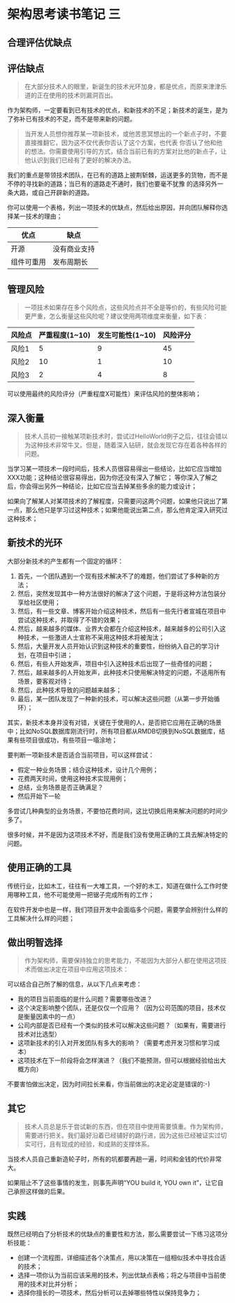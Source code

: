 # 架构思考读书笔记 三
## 合理评估优缺点

## 评估缺点
> 在大部分技术人的眼里，新诞生的技术光环加身，都是优点，而原来津津乐道的正在使用的技术则漏洞百出。

作为架构师，一定要看到已有技术的优点，和新技术的不足；新技术的诞生，是为了弥补已有技术的不足，而不是带来新的问题。

> 当开发人员想你推荐某一项新技术，或他苦思冥想出的一个新点子时，不要直接推翻它，因为这不仅代表你否认了这个方案，也代表
> 你否认了他和他的想法。你需要使用引导的方式，结合当前已有的方案对比他的新点子，让他认识到我们已经有了更好的解决办法。

我们的重点是带领技术团队，在已有的道路上披荆斩棘，运送更多的货物，而不是不停的寻找新的道路；当已有的道路走不通时，我们也要毫不犹豫
的选择另外一条大路，或自己开辟新的道路。


你可以使用一个表格，列出一项技术的优缺点，然后给出原因，并向团队解释你选择某一技术的理由；

|优点|缺点|
|-|-|
|开源|没有商业支持|
|组件可重用|发布周期长|

## 管理风险
> 一项技术如果存在多个风险点，这些风险点并不全是等价的，有些风险可能更严重，怎么衡量这些风险呢？建议使用两项维度来衡量，如下表：

|风险点|严重程度(1~10)|发生可能性(1~10)|风险评分|
|-|-|-|-|
|风险1|5|9|45|
|风险2|10|1|10|
|风险3|2|4|8|

可以使用最终的风险评分（严重程度X可能性）来评估风险的整体影响；

## 深入衡量
> 技术人员初一接触某项新技术时，尝试过HelloWorld例子之后，往往会错以为这种技术非常牛叉。但是，随着深入钻研，就会发现它存在着各种各样的问题。

当学习某一项技术一段时间后，技术人员很容易得出一些结论，比如它应当增加XXX功能；这种结论很容易得出，因为你还没有深入了解它； 
等你深入了解之后，你会得出另外一种结论，比如它应当去掉某些多余的能力或设计；

如果向了解某人对某项技术的了解程度，只需要问这两个问题，如果他只说出了第一点，那么他只是学习过这种技术；如果他能说出第二点，那么他肯定深入研究过这种技术；

## 新技术的光环
大部分新技术的产生都有一个固定的循环：
1. 首先，一个团队遇到一个现有技术解决不了的难题，他们尝试了多种新的方法；
1. 然后，突然发现其中一种方法很好的解决了这个问题，于是将这种方法包装分享给社区使用；
1. 然后，有一些文章、博客开始介绍这种技术，然后有一些先行者宣城在项目中尝试这种技术，并取得了不错的效果；
1. 然后，越来越多的媒体、业界大会都在介绍这种技术，越来越多的公司引入这种技术，一些激进人士宣称不采用这种技术将被淘汰；
1. 然后，大量开发人员开始认识到这种技术的重要性，纷纷纳入自己的学习计划，在项目中引进；
1. 然后，有些人开始发声，项目中引入这种技术后出现了一些奇怪的问题；
1. 然后，越来越多的人开始发声，此种技术只使用解决特定的问题，不适用所有场景，要客观对待；
1. 然后，此种技术导致的问题越来越多；
1. 最后，某一团队发现了一种新的技术，可以解决这些问题（从第一步开始循环）；

其实，新技术本身并没有对错，关键在于使用的人，是否把它应用在正确的场景中；比如NoSQL数据库刚流行时，所有项目都从RMDB切换到NoSQL数据库，结果有些项目很成功，有些项目一塌涂地；

要判断一项新技术是否适合当前项目，可以这样尝试：
- 假定一种业务场景；结合这种技术，设计几个用例；
- 花费两天时间，使用这种技术实现用例；
- 总结，业务场景是否正确满足？
- 然后开始下一轮

多尝试几种典型的业务场景，不要怕花费时间，这比切换后用来解决问题的时间少多了。

很多时候，并不是因为这项技术不好，而是我们没有使用正确的工具去解决特定的问题。

## 使用正确的工具
传统行业，比如木工，往往有一大堆工具，一个好的木工，知道在做什么工作时使用哪种工具，他不可能使用一把锯子完成所有的工作；

在软件开发中也是一样，我们项目开发中会面临多个问题，需要学会辨别什么样的工具解决什么样的问题；

## 做出明智选择
> 作为架构师，需要保持独立的思考能力，不能因为大部分人都在使用这项技术而做出决定在项目中应用这项技术：

可以结合自己所了解的信息，从以下几点来考虑：
- 我的项目当前面临的是什么问题？需要哪些改进？
- 这个决定影响整个团队，还是仅仅一个应用？（因为公司范围的项目，技术仅是衡量因素中的一点）
- 公司内部是否已经有一个类似的技术可以解决这些问题？（如果有，需要进行技术对比选型）
- 这项新技术的引入对开发团队有多大的影响？（需要考虑开发习惯和学习成本）
- 这项技术在下一阶段将会怎样演进？（我们不能预测，但可以根据经验给出大概方向）

不要害怕做出决定，因为时间拉长来看，你当前做出的决定必定是错误的:-)

## 其它
> 技术人员总是乐于尝试新的东西，但在项目中使用需要慎重。作为架构师，需要进行把关。我们最好沿着已经铺好的路行进，因为这些已经被证实过切实可行，且有现成的经验，和成熟的支撑体系。

当技术人员自己重新造轮子时，所有的坑都要再趟一遍，时间和金钱的代价非常大。

如果阻止不了这些事情的发生，则事先声明“YOU build it, YOU own it”，让它自己承担这样做的后果。

## 实践
既然已经明白了分析技术的优缺点的重要性和方法，那么需要尝试一下练习这项分析技能：
- 创建一个流程图，详细描述各个决策点，用以决策在一组相似技术中寻找合适的技术；
- 选择一项你认为当前应该采用的技术，列出优缺点表格；将之与项目中当前使用的技术对比并分析；
- 选择你擅长的一项技术，然后分析可以去掉哪些特性以保持竞争力；
